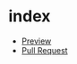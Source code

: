 # index
- [Preview](https://loaaary.github.io/index/)
- [Pull Request](https://github.com/loaaary/index/pull/1/files)